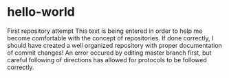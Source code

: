 # hello-world
First repository attempt
This text is being entered in order to help me become comfortable with the concept of repositories. If done correctly, I should have created a well organized repository with proper documentation of commit changes!
An error occured by editing master branch first, but careful following of directions has allowed for protocols to be followed correctly.
